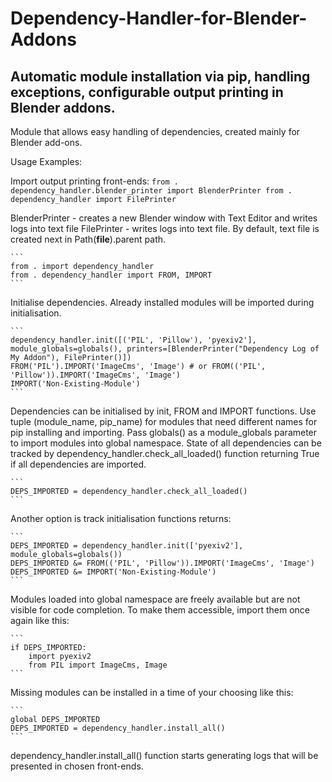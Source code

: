 # Dependency-Handler-for-Blender-Addons
## Automatic module installation via pip, handling exceptions, configurable output printing in Blender addons.

Module that allows easy handling of dependencies, created mainly for Blender add-ons.

Usage Examples:

Import output printing front-ends:
    ```
    from . dependency_handler.blender_printer import BlenderPrinter
    from . dependency_handler import FilePrinter
    ```

BlenderPrinter - creates a new Blender window with Text Editor and writes logs into text file
FilePrinter - writes logs into text file. By default, text file is created next in Path(__file__).parent path.

    ```
    from . import dependency_handler
    from . dependency_handler import FROM, IMPORT
    ```

Initialise dependencies. Already installed modules will be imported during initialisation.

    ```
    dependency_handler.init([('PIL', 'Pillow'), 'pyexiv2'], module_globals=globals(), printers=[BlenderPrinter("Dependency Log of My Addon"), FilePrinter()])
    FROM('PIL').IMPORT('ImageCms', 'Image') # or FROM(('PIL', 'Pillow')).IMPORT('ImageCms', 'Image')
    IMPORT('Non-Existing-Module')
    ```

Dependencies can be initialised by init, FROM and IMPORT functions. Use tuple (module_name, pip_name) for modules that need different names for pip installing and importing.
Pass globals() as a module_globals parameter to import modules into global namespace.
State of all dependencies can be tracked by dependency_handler.check_all_loaded() function returning True if all dependencies are imported.
    
    ```
    DEPS_IMPORTED = dependency_handler.check_all_loaded()
    ```

Another option is track initialisation functions returns:

    ```
    DEPS_IMPORTED = dependency_handler.init(['pyexiv2'], module_globals=globals())
    DEPS_IMPORTED &= FROM(('PIL', 'Pillow')).IMPORT('ImageCms', 'Image')
    DEPS_IMPORTED &= IMPORT('Non-Existing-Module')
    ```

Modules loaded into global namespace are freely available but are not visible for code completion.
To make them accessible, import them once again like this:

    ```
    if DEPS_IMPORTED:
        import pyexiv2
        from PIL import ImageCms, Image
    ```

Missing modules can be installed in a time of your choosing like this:
    
    ```
    global DEPS_IMPORTED
    DEPS_IMPORTED = dependency_handler.install_all()
    ```

dependency_handler.install_all() function starts generating logs that will be presented in chosen front-ends.